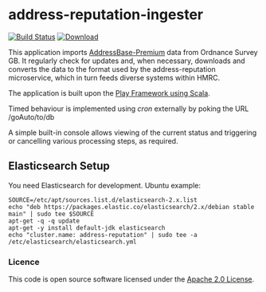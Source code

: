 # address-reputation-ingester

[![Build Status](https://travis-ci.org/hmrc/address-reputation-ingester.svg?branch=master)](https://travis-ci.org/hmrc/address-reputation-ingester) [![Download](https://api.bintray.com/packages/hmrc/releases/address-reputation-ingester/images/download.svg)](https://bintray.com/hmrc/releases/address-reputation-ingester/_latestVersion)

This application imports [AddressBase-Premium](https://www.ordnancesurvey.co.uk/business-and-government/products/addressbase-premium.html)
data from Ordnance Survey GB. It regularly check for updates and, when necessary, downloads and converts the data to the format 
used by the address-reputation microservice, which in turn feeds diverse systems within HMRC.

The application is built upon the [Play Framework using Scala](https://www.playframework.com/documentation/2.3.x/ScalaHome).

Timed behaviour is implemented using *cron* externally by poking the URL /goAuto/to/db

A simple built-in console allows viewing of the current status and triggering or cancelling various processing steps, as required.

## Elasticsearch Setup

You need Elasticsearch for development. Ubuntu example:

```
SOURCE=/etc/apt/sources.list.d/elasticsearch-2.x.list
echo "deb https://packages.elastic.co/elasticsearch/2.x/debian stable main" | sudo tee $SOURCE
apt-get -q -q update
apt-get -y install default-jdk elasticsearch
echo "cluster.name: address-reputation" | sudo tee -a /etc/elasticsearch/elasticsearch.yml
```

### Licence

This code is open source software licensed under the [Apache 2.0 License]("http://www.apache.org/licenses/LICENSE-2.0.html").
    
